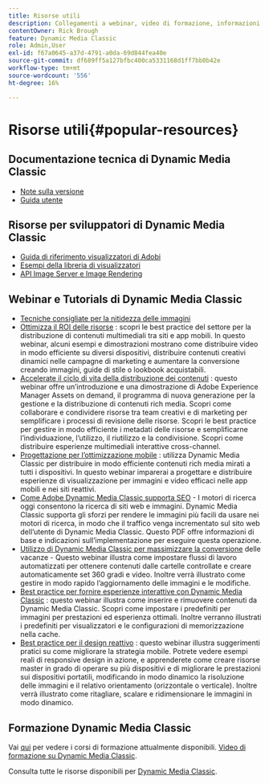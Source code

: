 ```yaml
---
title: Risorse utili
description: Collegamenti a webinar, video di formazione, informazioni sulle best practice e risorse per sviluppatori.
contentOwner: Rick Brough
feature: Dynamic Media Classic
role: Admin,User
exl-id: f67a0645-a37d-4791-a0da-69d844fea40e
source-git-commit: df689ff5a127bfbc400ca5331168d1ff7bb0b42e
workflow-type: tm+mt
source-wordcount: '556'
ht-degree: 16%

---
```


# Risorse utili{#popular-resources}

## Documentazione tecnica di Dynamic Media Classic

* [Note sulla versione](https://experienceleague.adobe.com/docs/dynamic-media-developer-resources/release-notes/s7rn2017.html)
* [Guida utente](introduction.md)

## Risorse per sviluppatori di Dynamic Media Classic

* [Guida di riferimento visualizzatori di Adobi](https://experienceleague.adobe.com/docs/dynamic-media-developer-resources.html)
* [Esempi della libreria di visualizzatori](https://landing.adobe.com/en/na/dynamic-media/ctir-2755/live-demos.html)
* [API Image Server e Image Rendering](https://experienceleague.adobe.com/docs/dynamic-media-developer-resources.html)

## Webinar e Tutorials di Dynamic Media Classic

* [Tecniche consigliate per la nitidezza delle immagini](/help/assets/s7_sharpening_images.pdf)
* [Ottimizza il ROI delle risorse](https://adobecustomersuccess.adobeconnect.com/p5ar3hfrrec/?launcher=false&amp;fcsContent=true&amp;pbMode=normal&amp;proto=true) : scopri le best practice del settore per la distribuzione di contenuti multimediali tra siti e app mobili. In questo webinar, alcuni esempi e dimostrazioni mostrano come distribuire video in modo efficiente su diversi dispositivi, distribuire contenuti creativi dinamici nelle campagne di marketing e aumentare la conversione creando immagini, guide di stile o lookbook acquistabili.
* [Accelerate il ciclo di vita della distribuzione dei contenuti](https://adobecustomersuccess.adobeconnect.com/p88ducm9pqv/) : questo webinar offre un’introduzione e una dimostrazione di Adobe Experience Manager Assets on demand, il programma di nuova generazione per la gestione e la distribuzione di contenuti rich media. Scopri come collaborare e condividere risorse tra team creativi e di marketing per semplificare i processi di revisione delle risorse. Scopri le best practice per gestire in modo efficiente i metadati delle risorse e semplificarne l’individuazione, l’utilizzo, il riutilizzo e la condivisione. Scopri come distribuire esperienze multimediali interattive cross-channel.
* [Progettazione per l’ottimizzazione mobile](https://adobecustomersuccess.adobeconnect.com/p6oqd3wydif/?launcher=false&amp;fcsContent=true&amp;pbMode=normal&amp;proto=true) : utilizza Dynamic Media Classic per distribuire in modo efficiente contenuti rich media mirati a tutti i dispositivi. In questo webinar imparerai a progettare e distribuire esperienze di visualizzazione per immagini e video efficaci nelle app mobili e nei siti reattivi.
* [Come Adobe Dynamic Media Classic supporta SEO](/help/assets/s7_seo.pdf)  - I motori di ricerca oggi consentono la ricerca di siti web e immagini. Dynamic Media Classic supporta gli sforzi per rendere le immagini più facili da usare nei motori di ricerca, in modo che il traffico venga incrementato sul sito web dell’utente di Dynamic Media Classic. Questo PDF offre informazioni di base e indicazioni sull’implementazione per eseguire questa operazione.
* [Utilizzo di Dynamic Media Classic per massimizzare la conversione](https://adobecustomersuccess.adobeconnect.com/p32n1yr85c9/?proto=true)  delle vacanze - Questo webinar illustra come impostare flussi di lavoro automatizzati per ottenere contenuti dalle cartelle controllate e creare automaticamente set 360 gradi e video. Inoltre verrà illustrato come gestire in modo rapido l’aggiornamento delle immagini e le modifiche.
* [Best practice per fornire esperienze interattive con Dynamic Media Classic](https://seminars.adobeconnect.com/p7wb8ej3u6d/) : questo webinar illustra come inserire e rimuovere contenuti da Dynamic Media Classic. Scopri come impostare i predefiniti per immagini per prestazioni ed esperienza ottimali. Inoltre verranno illustrati i predefiniti per visualizzatori e le configurazioni di memorizzazione nella cache.
* [Best practice per il design reattivo](https://offers.adobe.com/en/na/marketing/landings/_40458_responsive_design_live_on_demand_webinar.html) : questo webinar illustra suggerimenti pratici su come migliorare la strategia mobile. Potrete vedere esempi reali di responsive design in azione, e apprenderete come creare risorse master in grado di operare su più dispositivi e di migliorare le prestazioni sui dispositivi portatili, modificando in modo dinamico la risoluzione delle immagini e il relativo orientamento (orizzontale o verticale). Inoltre verrà illustrato come ritagliare, scalare e ridimensionare le immagini in modo dinamico.

## Formazione Dynamic Media Classic

Vai [qui](https://training.adobe.com/training/courses.html#product=adobe-scene7) per vedere i corsi di formazione attualmente disponibili.
[Video di formazione su Dynamic Media Classic](https://experienceleague.adobe.com/docs/dynamic-media-classic/using/intro/training-videos.html#intro).

Consulta tutte le risorse disponibili per [Dynamic Media Classic](home.md).
